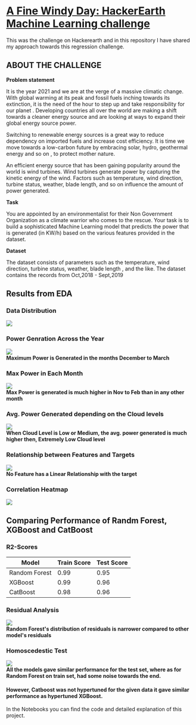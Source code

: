 # [A Fine Windy Day: HackerEarth Machine Learning challenge](https://www.hackerearth.com/challenges/competitive/hackerearth-machine-learning-challenge-predict-windmill-power/)
This was the challenge on Hackerearth and in this repository I have shared my approach towards this regression 
challenge.

## ABOUT THE CHALLENGE
<b>Problem statement</b>
<br>
<p>It is the year 2021 and we are at the verge of a massive climatic change. With global warming at its peak and fossil
 fuels inching towards its extinction, it is the need of the hour to step up and take responsibility for our planet
 . Developing countries all over the world are making a shift towards a cleaner energy source and are looking at ways
  to expand their global energy source power.</p> 

<p>Switching to renewable energy sources is a great way to reduce dependency on imported fuels and increase cost
 efficiency. It is time we move towards a low-carbon future by embracing solar, hydro, geothermal energy and so on
 , to protect mother nature.</p>

<p>An efficient energy source that has been gaining popularity around the world is wind turbines. Wind turbines
 generate power by capturing the kinetic energy of the wind. Factors such as temperature, wind direction, turbine
  status, weather, blade length, and so on influence the amount of power generated.</p>

<b>Task</b>

<p>You are appointed by an environmentalist for their Non Government Organization as a climate warrior who comes to the
 rescue. Your task is to build a sophisticated Machine Learning model that predicts the power that is generated (in
  KW/h) based on the various features provided in the dataset.</p>

<b>Dataset</b>

<p>The dataset consists of parameters such as the temperature, wind direction, turbine status, weather, blade length
, and the like. The dataset contains the records from Oct,2018 - Sept,2019</p>

## Results from EDA

### Data Distribution
<img src="https://github.com/Mohan-Gupta/A-Fine-windy-Day/blob/main/Plots/DataDistribution.png"><br>

### Power Genration Across the Year
<img src="https://github.com/Mohan-Gupta/A-Fine-windy-Day/blob/main/Plots/Power%20Generation%20in%20each%20Trimonth.png"><br>
<b>Maximum Power is Generated in the months December to March</b>

### Max Power in Each Month
<img src="https://github.com/Mohan-Gupta/A-Fine-windy-Day/blob/main/Plots/Max%20Power%20Generated.png"><br>
<b>Max Power is generated is much higher in Nov to Feb than in any other month</b>

### Avg. Power Generated depending on the Cloud levels
<img src="https://github.com/Mohan-Gupta/A-Fine-windy-Day/blob/main/Plots/Avg%20Power%20Cloud%20Levels.png"><br>
<b>When Cloud Level is Low or Medium, the avg. power generated is much higher then, Extremely Low Cloud level</b>

### Relationship between Features and Targets
<img src="https://github.com/Mohan-Gupta/A-Fine-windy-Day/blob/main/Plots/Relationship%20between%20Features%20and%20Targets.png"><br>
<b>No Feature has a Linear Relationship with the target</b>

### Correlation Heatmap
<img src="https://github.com/Mohan-Gupta/A-Fine-windy-Day/blob/main/Plots/Correlation%20Heatmap.png"><br>

## Comparing Performance of Randm Forest, XGBoost and CatBoost
### R2-Scores

| Model| Train Score | Test Score |
| --- | ----------- | ----------- |
| Random Forest | 0.99 | 0.95 |
| XGBoost | 0.99 | 0.96 |
| CatBoost | 0.98 | 0.96 |

### Residual Analysis
<img src="https://github.com/Mohan-Gupta/A-Fine-windy-Day/blob/main/Plots/Residuals.png"><br>
<b>Random Forest's distribution of residuals is narrower compared to other model's residuals</b>

### Homoscedestic Test
<img src="https://github.com/Mohan-Gupta/A-Fine-windy-Day/blob/main/Plots/Homoscedestic.png"><br>
<b>All the models gave similar performance for the test set, where as for Random Forest on train set, had some noise 
towards the end.</b><br>

#### However, Catboost was not hypertuned for the given data it gave similar performance as hypertuned XGBoost.

In the Notebooks you can find the code and detailed explanation of this project.





